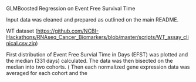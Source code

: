 GLMBoosted Regression on Event Free Survival Time 

Input data was cleaned and prepared as outlined on the main README. 

WT dataset (https://github.com/NCBI-Hackathons/RNAseq_Cancer_Biomarkers/blob/master/scripts/WT_assay_clinical.csv.zip)

First distribution of Event Free Survial Time in Days (EFST) was plotted and the median (331 days) calculated.  The data was then bisected on the median into two cohorts. ( Then each normalized gene expression data was averaged for each cohort and the 
